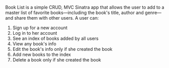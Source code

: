 Book List is a simple CRUD, MVC Sinatra app that allows the user to add to a master list of favorite books—including the book's title, author and genre—and share them with other users. A user can:

1. Sign up for a new account
2. Log in to her account
3. See an index of books added by all users
4. View any book's info
5. Edit the book's info only if she created the book
6. Add new books to the index
7. Delete a book only if she created the book
